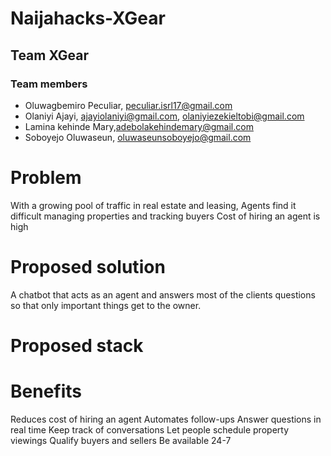 # Naijahacks-XGear

## Team XGear

### Team members

- Oluwagbemiro Peculiar, peculiar.isrl17@gmail.com
- Olaniyi Ajayi, ajayiolaniyi@gmail.com, olaniyiezekieltobi@gmail.com
- Lamina kehinde Mary,adebolakehindemary@gmail.com
- Soboyejo Oluwaseun, oluwaseunsoboyejo@gmail.com


# Problem

With a growing pool of traffic in real estate and leasing, Agents find it difficult managing properties and tracking buyers
Cost of hiring an agent is high


# Proposed solution

A chatbot that acts as an agent and answers most of the clients questions so that only important things get to the owner.


# Proposed stack


# Benefits

Reduces cost of hiring an agent
Automates follow-ups
Answer questions in real time
Keep track of conversations
Let people schedule property viewings
Qualify buyers and sellers
Be available 24-7

